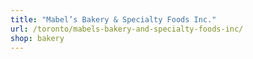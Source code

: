 ```yaml
---
title: "Mabel’s Bakery & Specialty Foods Inc."
url: /toronto/mabels-bakery-and-specialty-foods-inc/
shop: bakery
---
```

